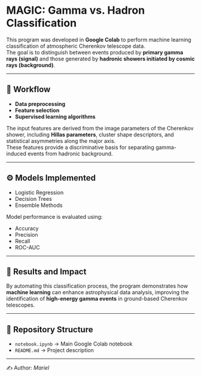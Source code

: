 # MAGIC: Gamma vs. Hadron Classification

This program was developed in **Google Colab** to perform machine learning classification of atmospheric Cherenkov telescope data.  
The goal is to distinguish between events produced by **primary gamma rays (signal)** and those generated by **hadronic showers initiated by cosmic rays (background)**.

---

## 🔬 Workflow

- **Data preprocessing**  
- **Feature selection**  
- **Supervised learning algorithms**

The input features are derived from the image parameters of the Cherenkov shower, including **Hillas parameters**, cluster shape descriptors, and statistical asymmetries along the major axis.  
These features provide a discriminative basis for separating gamma-induced events from hadronic background.

---

## ⚙️ Models Implemented

- Logistic Regression  
- Decision Trees  
- Ensemble Methods  

Model performance is evaluated using:
- Accuracy  
- Precision  
- Recall  
- ROC-AUC  

---

## 🚀 Results and Impact

By automating this classification process, the program demonstrates how **machine learning** can enhance astrophysical data analysis, improving the identification of **high-energy gamma events** in ground-based Cherenkov telescopes.

---

## 📂 Repository Structure

- `notebook.ipynb` → Main Google Colab notebook  
- `README.md` → Project description  

---

✍️ Author: *Mariel*  
